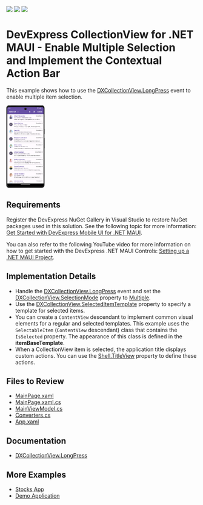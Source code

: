 <!-- default badges list -->
![](https://img.shields.io/endpoint?url=https://codecentral.devexpress.com/api/v1/VersionRange/619838169/23.1.2%2B)
[![](https://img.shields.io/badge/Open_in_DevExpress_Support_Center-FF7200?style=flat-square&logo=DevExpress&logoColor=white)](https://supportcenter.devexpress.com/ticket/details/T1156301)
[![](https://img.shields.io/badge/📖_How_to_use_DevExpress_Examples-e9f6fc?style=flat-square)](https://docs.devexpress.com/GeneralInformation/403183)
<!-- default badges end -->
# DevExpress CollectionView for .NET MAUI - Enable Multiple Selection and Implement the Contextual Action Bar

This example shows how to use the [DXCollectionView.LongPress](https://docs.devexpress.com/MAUI/DevExpress.Maui.CollectionView.DXCollectionView.LongPress) event to enable multiple item selection.

<img src="media/resulting-app.png" width="20%"/>

## Requirements

Register the DevExpress NuGet Gallery in Visual Studio to restore NuGet packages used in this solution. See the following topic for more information: [Get Started with DevExpress Mobile UI for .NET MAUI](https://docs.devexpress.com/MAUI/403249/get-started).

You can also refer to the following YouTube video for more information on how to get started with the DevExpress .NET MAUI Controls: [Setting up a .NET MAUI Project](https://www.youtube.com/watch?v=juJvl5UicIQ).

## Implementation Details

* Handle the [DXCollectionView.LongPress](https://docs.devexpress.com/MAUI/DevExpress.Maui.CollectionView.DXCollectionView.LongPress) event and set the [DXCollectionView.SelectionMode](https://docs.devexpress.com/MAUI/DevExpress.Maui.CollectionView.DXCollectionView.SelectionMode) property to [Multiple](https://learn.microsoft.com/en-us/dotnet/api/microsoft.maui.controls.selectionmode?view=net-maui-8.0).
* Use the [DXCollectionView.SelectedItemTemplate](https://docs.devexpress.com/MAUI/DevExpress.Maui.CollectionView.DXCollectionView.SelectedItemTemplate) property to specify a template for selected items.
* You can create a `ContentView` descendant to implement common visual elements for a regular and selected templates. This example uses the `SelectableItem` (`ContentView` descendant) class that contains the `IsSelected` property. The appearance of this class is defined in the **itemBaseTemplate**.
* When a CollectionView item is selected, the application title displays custom actions. You can use the [Shell.TitleView](https://learn.microsoft.com/en-us/dotnet/maui/fundamentals/shell/pages?view=net-maui-7.0#display-views-in-the-navigation-bar) property to define these actions.

## Files to Review

<!-- default file list -->
* [MainPage.xaml](./CS/MainPage.xaml)
* [MainPage.xaml.cs](./CS/MainPage.xaml.cs)
* [MainViewModel.cs](./CS/MainViewModel.cs)
* [Converters.cs](./CS/Converters.cs)
* [App.xaml](./CS/App.xaml)
<!-- default file list end -->

## Documentation

- [DXCollectionView.LongPress](https://docs.devexpress.com/MAUI/DevExpress.Maui.CollectionView.DXCollectionView.LongPress)

## More Examples

* [Stocks App](https://github.com/DevExpress-Examples/maui-stocks-mini)
* [Demo Application](https://github.com/DevExpress-Examples/maui-demo-app)
